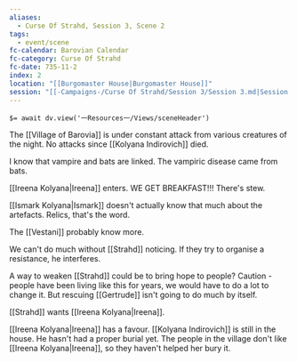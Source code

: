 ```yaml
---
aliases:
  - Curse Of Strahd, Session 3, Scene 2
tags:
  - event/scene
fc-calendar: Barovian Calendar
fc-category: Curse Of Strahd
fc-date: 735-11-2
index: 2
location: "[[Burgomaster House|Burgomaster House]]"
session: "[[-Campaigns-/Curse Of Strahd/Session 3/Session 3.md|Session 3]]"
---
```


`$= await dv.view('一Resources一/Views/sceneHeader')`

The [[Village of Barovia]] is under constant attack from various creatures of the night. No attacks since [[Kolyana Indirovich]] died.

I know that vampire and bats are linked. The vampiric disease came from bats.

[[Ireena Kolyana|Ireena]] enters. WE GET BREAKFAST!!! There's stew.

[[Ismark Kolyana|Ismark]] doesn't actually know that much about the artefacts. Relics, that's the word.

The [[Vestani]] probably know more.

We can't do much without [[Strahd]] noticing. If they try to organise a resistance, he interferes.

A way to weaken [[Strahd]] could be to bring hope to people? Caution - people have been living like this for years, we would have to do a lot to change it. But rescuing [[Gertrude]] isn't going to do much by itself.

[[Strahd]] wants [[Ireena Kolyana|Ireena]].

[[Ireena Kolyana|Ireena]] has a favour. [[Kolyana Indirovich]] is still in the house. He hasn't had a proper burial yet. The people in the village don't like [[Ireena Kolyana|Ireena]], so they haven't helped her bury it.